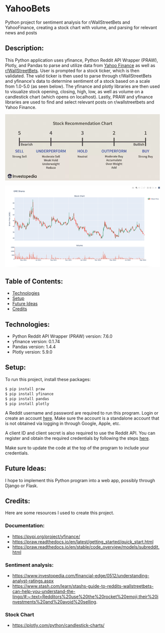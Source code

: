 # YahooBets
Python project for sentiment analysis for r/WallStreetBets and YahooFinance, creating a stock chart with volume, and parsing for relevant news and posts

## Description:
This Python application uses yfinance, Python Reddit API Wrapper (PRAW), Plotly, and Pandas to parse and utilize data from [Yahoo Finance](https://finance.yahoo.com/) as well as [r/WallStreetBets](https://www.reddit.com/r/wallstreetbets/). User is prompted for a stock ticker, which is then validated. The valid ticker is then used to parse through r/WallStreetBets and yfinance's data to determine sentiment of a stock based on a scale from 1.0-5.0 (as seen below). The yfinance and plotly libraries are then used to visualize stock opening, closing, high, low, as well as volume on a candlestick chart (which opens on localhost). Lastly, PRAW and yfinance libraries are used to find and select relevant posts on r/wallstreetbets and Yahoo Finance.

![Stock Recommendation Chart from Investopedia](./images/stock_recommendation_chart.png)

![Stock Chart Image](./images/sample_stock_chart.png)

## Table of Contents:
* [Technologies](#technologies)
* [Setup](#setup)
* [Future Ideas](#future-ideas)
* [Credits](#credits)

## Technologies:
* Python Reddit API Wrapper (PRAW) version: 7.6.0
* yfinance version: 0.1.74
* Pandas version: 1.4.4
* Plotly version: 5.9.0

## Setup:
To run this project, install these packages:
```
$ pip install praw
$ pip install yfinance
$ pip install pandas
$ pip install plotly
```
A Reddit username and password are required to run this program. Login or create an account [here](https://www.reddit.com/register/). Make sure the account is a standalone account that is not obtained via logging in through Google, Apple, etc.

A client ID and client secret is also required to use the Reddit API. You can register and obtain the required credentials by following the steps [here](https://www.reddit.com/wiki/api/).

Make sure to update the code at the top of the program to include your credentials.

## Future Ideas:
I hope to implement this Python program into a web app, possibly through Django or Flask.

## Credits:
Here are some resources I used to create this project.
### Documentation:
* https://pypi.org/project/yfinance/
* https://praw.readthedocs.io/en/latest/getting_started/quick_start.html
* https://praw.readthedocs.io/en/stable/code_overview/models/subreddit.html

### Sentiment analysis:
* https://www.investopedia.com/financial-edge/0512/understanding-analyst-ratings.aspx
* https://www.stash.com/learn/stashs-guide-to-reddits-wallstreetbets-can-help-you-understand-the-lingo/#:~:text=Redditors%20use%20the%20rocket%20emoji,their%20investments%20and%20avoid%20selling.

### Stock Chart
* https://plotly.com/python/candlestick-charts/
